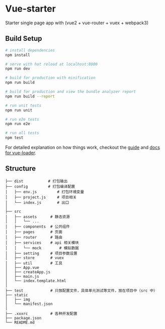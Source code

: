# Vue-starter

Starter single page app with (vue2 + vue-router + vuex + webpack3)

## Build Setup

``` bash
# install dependencies
npm install

# serve with hot reload at localhost:8080
npm run dev

# build for production with minification
npm run build

# build for production and view the bundle analyzer report
npm run build --report

# run unit tests
npm run unit

# run e2e tests
npm run e2e

# run all tests
npm test
```

For detailed explanation on how things work, checkout the [guide](http://vuejs-templates.github.io/webpack/) and [docs for vue-loader](http://vuejs.github.io/vue-loader).

## Structure

```shell
├── dist           # 打包输出
├── config         # 打包编译配置
│   ├── env.js         # 打包环境变量
│   ├── project.js     # 项目相关
│   └── index.js       # 出口
│
├── src
│   ├── assets      # 静态资源
│   │   └── ...
│   ├── components  # 公共组件
│   ├── pages       # 页面
│   ├── router      # 路由
│   ├── services    # api 相关模块
│   │   └── mock        # 模拟数据
│   ├── setting     # 项目参数设置
│   ├── store       # vuex
│   ├── util        # 工具
│   ├── App.vue
│   ├── createApp.js
│   ├── main.js
│   └── index.template.html
│
├── test            # 只放配置文件，具体单元测试等文件，放在项目中（src 中）
├── static
│   ├── img
│   └── manifest.json
│
├── .xxxrc          # 各种开发配置
├── package.json
└── README.md
```
